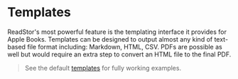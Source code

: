 # Templates

ReadStor's most powerful feature is the templating interface it provides for Apple Books. Templates
can be designed to output almost any kind of text-based file format including: Markdown, HTML, CSV.
PDFs are possible as well but would require an extra step to convert an HTML file to the final PDF.

> <i class="fa fa-info-circle"></i> See the default [templates][templates] for fully working
> examples.

[templates]: https://github.com/tnahs/readstor/tree/main/templates
